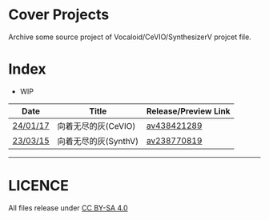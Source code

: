 # Cover Projects
Archive some source project of Vocaloid/CeVIO/SynthesizerV projcet file.

# Index
- WIP

| Date                           | Title              | Release/Preview Link                                      |
| ------------------------------ | ------------------ | --------------------------------------------------------- |
| [24/01/17](./240117向着无尽的灰) | 向着无尽的灰(CeVIO)  | [av438421289](https://www.bilibili.com/video/av438421289) |
| [23/03/15](./230515向着无尽的灰) | 向着无尽的灰(SynthV) | [av238770819](https://www.bilibili.com/video/av238770819) |

---

# LICENCE
All files release under [CC BY-SA 4.0](https://creativecommons.org/licenses/by-sa/4.0/)
